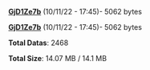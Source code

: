 [**GjD1Ze7b**](/data/GjD1Ze7b.txt) (10/11/22 - 17:45)- 5062 bytes

[**GjD1Ze7b**](/data/GjD1Ze7b.txt) (10/11/22 - 17:45)- 5062 bytes

**Total Datas**: 2468

**Total Size**: 14.07 MB / 14.1 MB